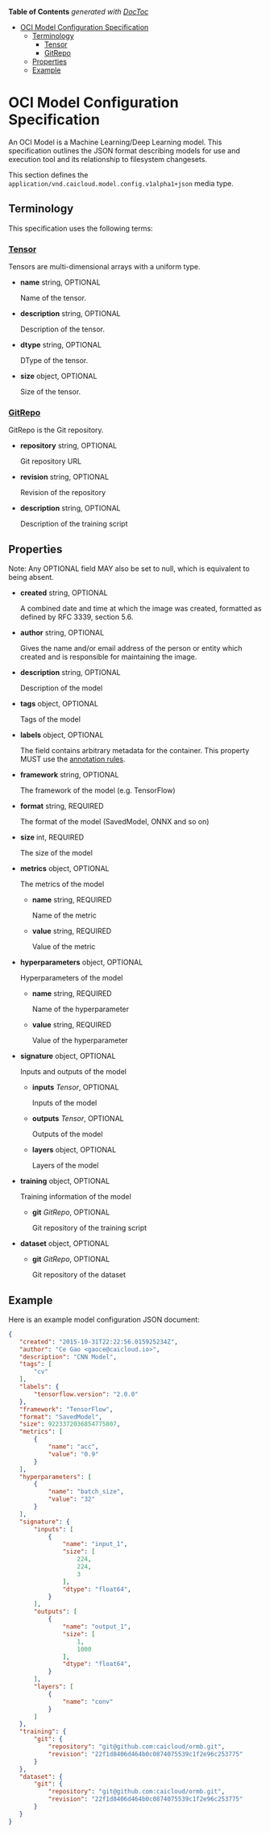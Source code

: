<!-- START doctoc generated TOC please keep comment here to allow auto update -->
<!-- DON'T EDIT THIS SECTION, INSTEAD RE-RUN doctoc TO UPDATE -->
**Table of Contents**  *generated with [DocToc](https://github.com/thlorenz/doctoc)*

- [OCI Model Configuration Specification](#oci-model-configuration-specification)
  - [Terminology](#terminology)
    - [Tensor](#tensor)
    - [GitRepo](#gitrepo)
  - [Properties](#properties)
  - [Example](#example)

<!-- END doctoc generated TOC please keep comment here to allow auto update -->

# OCI Model Configuration Specification

An OCI Model is a Machine Learning/Deep Learning model. This specification outlines the JSON format describing models for use and execution tool and its relationship to filesystem changesets.

This section defines the `application/vnd.caicloud.model.config.v1alpha1+json` media type.

## Terminology

This specification uses the following terms:

### [Tensor](https://www.tensorflow.org/guide/tensor)

Tensors are multi-dimensional arrays with a uniform type.

- **name** string, OPTIONAL

    Name of the tensor.

- **description** string, OPTIONAL

    Description of the tensor.

- **dtype** string, OPTIONAL

    DType of the tensor.

- **size** object, OPTIONAL

    Size of the tensor.

### [GitRepo](https://kubernetes.io/docs/concepts/storage/volumes/#gitrepo)

GitRepo is the Git repository.

- **repository** string, OPTIONAL

    Git repository URL

- **revision** string, OPTIONAL

    Revision of the repository

- **description** string, OPTIONAL

    Description of the training script

## Properties

Note: Any OPTIONAL field MAY also be set to null, which is equivalent to being absent.

- **created** string, OPTIONAL

    A combined date and time at which the image was created, formatted as defined by RFC 3339, section 5.6.

- **author** string, OPTIONAL

    Gives the name and/or email address of the person or entity which created and is responsible for maintaining the image.

- **description** string, OPTIONAL

    Description of the model

- **tags** object, OPTIONAL

    Tags of the model

- **labels** object, OPTIONAL

    The field contains arbitrary metadata for the container. This property MUST use the [annotation rules](https://github.com/opencontainers/image-spec/blob/master/annotations.md#rules).

- **framework** string, OPTIONAL

    The framework of the model (e.g. TensorFlow)

- **format** string, REQUIRED

    The format of the model (SavedModel, ONNX and so on)

- **size** int, REQUIRED

    The size of the model

- **metrics** object, OPTIONAL

    The metrics of the model

    - **name** string, REQUIRED

        Name of the metric

    - **value** string,  REQUIRED
        
        Value of the metric

- **hyperparameters** object, OPTIONAL

    Hyperparameters of the model

    - **name** string, REQUIRED

        Name of the hyperparameter

    - **value** string,  REQUIRED

        Value of the hyperparameter

- **signature** object, OPTIONAL

    Inputs and outputs of the model

    - **inputs** *Tensor*, OPTIONAL

        Inputs of the model
    
    - **outputs** *Tensor*, OPTIONAL

        Outputs of the model

    - **layers** object, OPTIONAL

        Layers of the model

- **training** object, OPTIONAL

    Training information of the model

    - **git** *GitRepo*, OPTIONAL

        Git repository of the training script

- **dataset** object, OPTIONAL

    - **git** *GitRepo*, OPTIONAL

        Git repository of the dataset

## Example

Here is an example model configuration JSON document:

```json
{
   "created": "2015-10-31T22:22:56.015925234Z",
   "author": "Ce Gao <gaoce@caicloud.io>",
   "description": "CNN Model",
   "tags": [
       "cv"
   ],
   "labels": {
       "tensorflow.version": "2.0.0"
   },
   "framework": "TensorFlow",
   "format": "SavedModel",
   "size": 9223372036854775807,
   "metrics": [
       {
           "name": "acc",
           "value": "0.9"
       }
   ],
   "hyperparameters": [
       {
           "name": "batch_size",
           "value": "32"
       }
   ],
   "signature": {
       "inputs": [
           {
               "name": "input_1",
               "size": [
                   224,
                   224,
                   3
               ],
               "dtype": "float64",
           }
       ],
       "outputs": [
           {
               "name": "output_1",
               "size": [
                   1,
                   1000
               ],
               "dtype": "float64",
           }
       ],
       "layers": [
           {
               "name": "conv"
           }
       ]
   },
   "training": {
       "git": {
           "repository": "git@github.com:caicloud/ormb.git",
           "revision": "22f1d8406d464b0c0874075539c1f2e96c253775"
       }
   },
   "dataset": {
       "git": {
           "repository": "git@github.com:caicloud/ormb.git",
           "revision": "22f1d8406d464b0c0874075539c1f2e96c253775"
       }
   }
}
```
